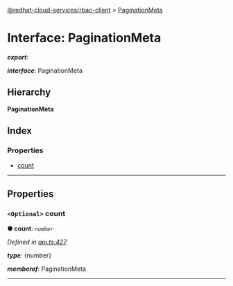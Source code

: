 [@redhat-cloud-services/rbac-client](../README.md) > [PaginationMeta](../interfaces/paginationmeta.md)

# Interface: PaginationMeta

*__export__*: 

*__interface__*: PaginationMeta

## Hierarchy

**PaginationMeta**

## Index

### Properties

* [count](paginationmeta.md#count)

---

## Properties

<a id="count"></a>

### `<Optional>` count

**● count**: *`number`*

*Defined in [api.ts:427](https://github.com/karelhala/javascript-clients/blob/master/packages/rbac/api.ts#L427)*

*__type__*: {number}

*__memberof__*: PaginationMeta

___


